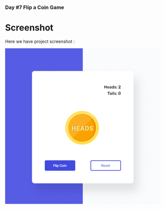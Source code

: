 

### Day #7 Flip a Coin Game

# Screenshot
Here we have project screenshot :

![screenshot](./screenshot.jpg)